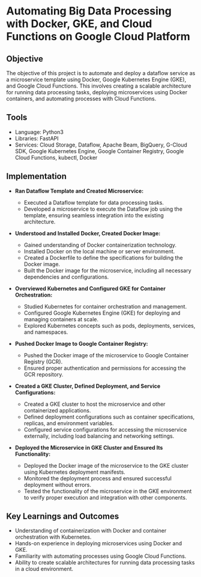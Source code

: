 # Automating Big Data Processing with Docker, GKE, and Cloud Functions on Google Cloud Platform

## Objective
The objective of this project is to automate and deploy a dataflow service as a microservice template using Docker, Google Kubernetes Engine (GKE), and Google Cloud Functions. This involves creating a scalable architecture for running data processing tasks, deploying microservices using Docker containers, and automating processes with Cloud Functions.

## Tools
- Language: Python3
- Libraries: FastAPI
- Services: Cloud Storage, Dataflow, Apache Beam, BigQuery, G-Cloud SDK, Google Kubernetes Engine, Google Container Registry, Google Cloud Functions, kubectl, Docker

## Implementation

- **Ran Dataflow Template and Created Microservice:**
  - Executed a Dataflow template for data processing tasks.
  - Developed a microservice to execute the Dataflow job using the template, ensuring seamless integration into the existing architecture.

- **Understood and Installed Docker, Created Docker Image:**
  - Gained understanding of Docker containerization technology.
  - Installed Docker on the local machine or server environment.
  - Created a Dockerfile to define the specifications for building the Docker image.
  - Built the Docker image for the microservice, including all necessary dependencies and configurations.

- **Overviewed Kubernetes and Configured GKE for Container Orchestration:**
  - Studied Kubernetes for container orchestration and management.
  - Configured Google Kubernetes Engine (GKE) for deploying and managing containers at scale.
  - Explored Kubernetes concepts such as pods, deployments, services, and namespaces.

- **Pushed Docker Image to Google Container Registry:**
  - Pushed the Docker image of the microservice to Google Container Registry (GCR).
  - Ensured proper authentication and permissions for accessing the GCR repository.

- **Created a GKE Cluster, Defined Deployment, and Service Configurations:**
  - Created a GKE cluster to host the microservice and other containerized applications.
  - Defined deployment configurations such as container specifications, replicas, and environment variables.
  - Configured service configurations for accessing the microservice externally, including load balancing and networking settings.

- **Deployed the Microservice in GKE Cluster and Ensured Its Functionality:**
  - Deployed the Docker image of the microservice to the GKE cluster using Kubernetes deployment manifests.
  - Monitored the deployment process and ensured successful deployment without errors.
  - Tested the functionality of the microservice in the GKE environment to verify proper execution and integration with other components.


## Key Learnings and Outcomes
- Understanding of containerization with Docker and container orchestration with Kubernetes.
- Hands-on experience in deploying microservices using Docker and GKE.
- Familiarity with automating processes using Google Cloud Functions.
- Ability to create scalable architectures for running data processing tasks in a cloud environment.

